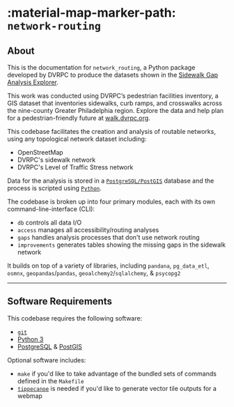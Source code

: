 # :material-map-marker-path: `network-routing`

## About

This is the documentation for `network_routing`, a Python package developed by DVRPC to produce the datasets shown in the [Sidewalk Gap Analysis Explorer](https://dvrpc.github.io/sidewalk-data-viz/).

This work was conducted using DVRPC’s pedestrian facilities inventory, a GIS dataset that inventories sidewalks, curb ramps, and crosswalks across the nine-county Greater Philadelphia region. Explore the data and help plan for a pedestrian-friendly future at [walk.dvrpc.org](https://walk.dvrpc.org/).

This codebase facilitates the creation and analysis of routable networks, using any topological network dataset including:

- OpenStreetMap
- DVRPC's sidewalk network
- DVRPC's Level of Traffic Stress network

Data for the analysis is stored in a [`PostgreSQL/PostGIS`](https://postgis.net/) database and the process is scripted using [`Python`](https://www.python.org).

The codebase is broken up into four primary modules, each with its own command-line-interface (CLI):

- `db` controls all data I/O
- `access` manages all accessibility/routing analyses
- `gaps` handles analysis processes that don't use network routing
- `improvements` generates tables showing the missing gaps in the sidewalk network

It builds on top of a variety of libraries, including `pandana`, `pg_data_etl`, `osmnx`, `geopandas`/`pandas`, `geoalchemy2`/`sqlalchemy`, & `psycopg2`

---

## Software Requirements

This codebase requires the following software:

- [`git`](https://git-scm.com/)
- [Python 3](https://docs.conda.io/en/latest/index.html)
- [PostgreSQL](https://www.postgresql.org/) & [PostGIS](https://postgis.net/)

Optional software includes:

- `make` if you'd like to take advantage of the bundled sets of commands defined in the `Makefile`
- [`tippecanoe`](https://github.com/mapbox/tippecanoe) is needed if you'd like to generate vector tile outputs for a webmap
